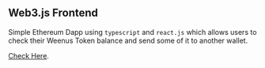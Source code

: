 ## Web3.js Frontend

Simple Ethereum Dapp using `typescript` and `react.js` which allows users to check their Weenus Token balance and send some of it to another wallet.

[Check Here](https://peyman-daap.netlify.app/).
